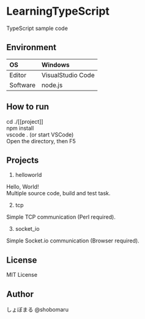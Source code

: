 # LearningTypeScript

TypeScript sample code

## Environment

|OS|Windows|
|:--|:--|
|Editor|VisualStudio Code|
|Software|node.js|

## How to run

cd ./[[project]]  
npm install  
vscode . (or start VSCode)  
Open the directory, then F5  

## Projects

1. helloworld

Hello, World!  
Multiple source code, build and test task.

2. tcp

Simple TCP communication (Perl required).

3. socket_io

Simple Socket.io communication (Browser required).

## License

MIT License

## Author

しょぼまる @shobomaru
